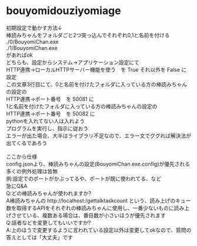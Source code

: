 # bouyomidouziyomiage  
初期設定で動かす方法↓  
棒読みちゃんをフォルダごと2つ突っ込んでそれぞれ0,1と名前を付ける  
./0/BouyomiChan.exe  
./1/BouyomiChan.exe  
があればok  
どちらも、設定からシステム→アプリケーション設定にて  
HTTP連携→ローカルHTTPサーバー機能を使う　を True それ以外を False に設定  
この文章3行目にて、0と名前を付けたフォルダに入っている方の棒読みちゃんの設定の  
HTTP連携→ポート番号　を 50081 に  
1と名前を付けたフォルダに入っている方の棒読みちゃんの設定の  
HTTP連携→ポート番号　を 50082 に  
pythonを入れてない人は入れよう  
プログラムを実行し、指示に従おう  
エラーが出た場合、大半はライブラリ不足なので、エラー文でググれば解決法が出てくるであろう  
<br>
ここから仕様  
config.jsonより、棒読みちゃんの設定(BouyomiChan.exe.config)が優先される  
多くの例外処理は皆無  
例:設定でのポートがかぶってるや、ポートが既に使われてる、など  
急にQ&A  
Q:どの棒読みちゃんが使われますか?  
A棒読みちゃんの http://localhost:/gettalktaskcount という、読み上げのキュー数を取得するAPIをそれぞれの棒読みちゃんに使用し、一番少ないものに読み上げさせている、複数ある場合は、番目数が小さいほうが優先されます  
Q:話者などを変更してもいいですか?  
A:上のほうで変更するように言われている設定以外は変更してokなので、質問の答えとしては「大丈夫」です  
